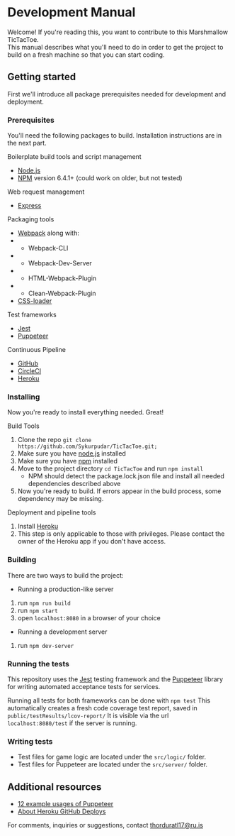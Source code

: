 # Development Manual

Welcome!
If you're reading this, you want to contribute to this Marshmallow TicTacToe.  
This manual describes what you'll need to do in order to get the project to build on a fresh machine so that you can start coding.  
## Getting started
First we'll introduce all package prerequisites needed for development and deployment.
### Prerequisites
You'll need the following packages to build. Installation instructions are in the next part.  

Boilerplate build tools and script management
- [Node.js][node]
- [NPM][npm] version 6.4.1+ (could work on older, but not tested)

Web request management
- [Express][express]

Packaging tools
- [Webpack][webpack] along with:
- - Webpack-CLI
- - Webpack-Dev-Server
- - HTML-Webpack-Plugin
- - Clean-Webpack-Plugin
- [CSS-loader][css-loader]

Test frameworks
- [Jest][jest]
- [Puppeteer][puppeteer]

Continuous Pipeline
- [GitHub][github]
- [CircleCI][circleci]
- [Heroku][heroku]


### Installing

Now you're ready to install everything needed. Great!

Build Tools

1. Clone the repo `git clone https://github.com/Sykurpudar/TicTacToe.git;`
2. Make sure you have [node.js][node] installed
3. Make sure you have [npm][npm] installed
4. Move to the project directory `cd TicTacToe` and run `npm install`
   - NPM should detect the package.lock.json file and install all needed dependencies described above
5. Now you're ready to build. If errors appear in the build process, some dependency may be missing.

Deployment and pipeline tools
1. Install [Heroku][heroku]
2. This step is only applicable to those with privileges. Please contact the owner of the Heroku app if you don't have access.


### Building

There are two ways to build the project:

- Running a production-like server
1. run `npm run build`
2. run `npm start`
3. open `localhost:8080` in a browser of your choice

- Running a development server
1. run `npm dev-server`


### Running the tests
This repository uses the [Jest][jest] testing framework and the [Puppeteer][puppeteer] library for writing automated acceptance tests for services.

Running all tests for both frameworks can be done with `npm test`
This automatically creates a fresh code coverage test report, saved in `public/testResults/lcov-report/`
It is visible via the url `localhost:8080/test` if the server is running.

### Writing tests
- Test files for game logic are located under the `src/logic/` folder.
- Test files for Puppeteer are located under the `src/server/` folder.

## Additional resources
- [12 example usages of Puppeteer][12examples]
- [About Heroku GitHub Deploys][herokudeploy]

For comments, inquiries or suggestions, contact thorduratl17@ru.is


[jest]: https://jestjs.io/
[npm]: https://www.npmjs.com/
[puppeteer]: https://github.com/GoogleChrome/puppeteer
[circleci]: https://circleci.com/
[heroku]: https://www.heroku.com/
[github]: https://www.github.com/
[node]: https://www.nodejs.org/
[express]: https://expressjs.com/
[webpack]: https://webpack.js.org/
[css-loader]: https://github.com/webpack-contrib/css-loader 
[12examples]: https://www.aymen-loukil.com/en/blog-en/google-puppeteer-tutorial-with-examples/
[herokudeploy]: https://devcenter.heroku.com/articles/github-integration
